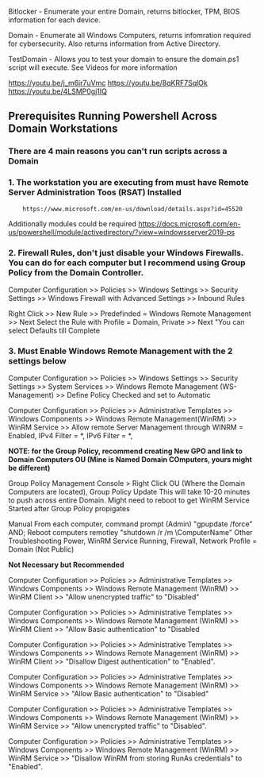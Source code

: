 Bitlocker - Enumerate your entire Domain, returns bitlocker, TPM, BIOS information for each device. 

Domain - Enumerate all Windows Computers, returns infomration required for cybersecurity. Also returns information from Active Directory. 

TestDomain - Allows you to test your domain to ensure the domain.ps1 script will execute. 
See Videos for more information

https://youtu.be/j_m6jr7uVmc
https://youtu.be/8qKRF7SqlOk
https://youtu.be/4LSMP0gj1IQ


## Prerequisites Running Powershell Across Domain Workstations

### There are 4 main reasons you can't run scripts across a Domain

### 1. The workstation you are executing from must have Remote Server Administration Toos (RSAT) Installed
        https://www.microsoft.com/en-us/download/details.aspx?id=45520
   Additionally modules could be required https://docs.microsoft.com/en-us/powershell/module/activedirectory/?view=windowsserver2019-ps

### 2. Firewall Rules, don't just disable your Windows Firewalls. You can do for each computer but I recommend using Group Policy from the Domain Controller.

  Computer Configuration >> Policies >> Windows Settings >> Security Settings >> Windows Firewall with Advanced Settings >> Inbound Rules

  Right Click >> New Rule >> Predefinded = Windows Remote Management >> Next
  Select the Rule with Profile = Domain, Private >> Next "You can select Defaults till Complete

### 3. Must Enable Windows Remote Management with the 2 settings below

  Computer Configuration >> Policies >> Windows Settings >> Security Settings >> System Services >> Windows Remote Management (WS-Management) >> Define Policy Checked and set to Automatic

  Computer Configuration >> Policies >> Administrative Templates >> Windows Components >> Windows Remote Management(WinRM) >> WinRM Service >> Allow remote Server Management through WINRM = Enabled, IPv4 Filter = *, IPv6 Filter = *,

**NOTE: for the Group Policy, recommend creating New GPO and link to Domain Computers OU (Mine is Named Domain COmputers, yours might be different)**

  Group Policy Management Console > Right Click OU (Where the Domain Computers are located), Group Policy Update
        This will take 10-20 minutes to push across entire Domain.
        Might need to reboot to get WinRM Service Started after Group Policy propigates
    
  Manual
        From each computer, command prompt (Admin) "gpupdate /force" AND; 
        Reboot computers remotley "shutdown /r /m \\ComputerName"
  Other Troubleshooting
        Power, WinRM Service Running, Firewall, Network Profile = Domain (Not Public)

**Not Necessary but Recommended**

  Computer Configuration >> Policies >> Administrative Templates >> Windows Components >> Windows Remote Management (WinRM) >> WinRM Client >> "Allow unencrypted traffic" to "Disabled"

  Computer Configuration >> Policies >> Administrative Templates >> Windows Components >> Windows Remote Management (WinRM) >> WinRM Client >> "Allow Basic authentication" to "Disabled

  Computer Configuration >> Policies >> Administrative Templates >> Windows Components >> Windows Remote Management (WinRM) >> WinRM Client >> "Disallow Digest authentication" to "Enabled".

  Computer Configuration >> Policies >> Administrative Templates >> Windows Components >> Windows Remote Management (WinRM) >> WinRM Service >> "Allow Basic authentication" to "Disabled"

  Computer Configuration >> Policies >> Administrative Templates >> Windows Components >> Windows Remote Management (WinRM) >> WinRM Service >> "Allow unencrypted traffic" to "Disabled".

  Computer Configuration >> Policies >> Administrative Templates >> Windows Components >> Windows Remote Management (WinRM) >> WinRM Service >> "Disallow WinRM from storing RunAs credentials" to "Enabled".

